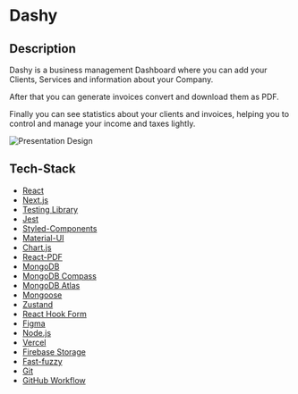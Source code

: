 # Dashy

## Description

Dashy is a business management Dashboard where you can add your Clients, Services and information about your Company.

After that you can generate invoices convert and download them as PDF.

Finally you can see statistics about your clients and invoices, helping you to control and manage your income and taxes lightly.

![Presentation Design](https://user-images.githubusercontent.com/101249132/188405829-5136b0ae-c9db-4b0d-9848-ce4a11e33b08.jpg)




## Tech-Stack


-   [React](https://reactjs.org/)			
-   [Next.js](https://nextjs.org/)
-   [Testing Library](https://testing-library.com/)
-   [Jest](https://jestjs.io/)
-   [Styled-Components](https://styled-components.com/)
-   [Material-UI](https://mui.com/)
-   [Chart.js](https://www.chartjs.org/)
-   [React-PDF](https://react-pdf.org/)
-   [MongoDB](https://www.mongodb.com/)
-   [MongoDB Compass](https://www.mongodb.com/de-de/products/compass)
-   [MongoDB Atlas](https://www.mongodb.com/atlas)
-   [Mongoose](https://mongoosejs.com/)
-   [Zustand](https://zustand-demo.pmnd.rs/)
-   [React Hook Form](https://react-hook-form.com/)
-   [Figma](https://www.figma.com/)
-   [Node.js](https://nodejs.org/en/)
-   [Vercel](https://vercel.com/)
-   [Firebase Storage](https://firebase.google.com/)
-   [Fast-fuzzy](https://www.npmjs.com/package/fast-fuzzy)
-   [Git](https://git-scm.com/)
-   [GitHub Workflow](https://github.com/)
